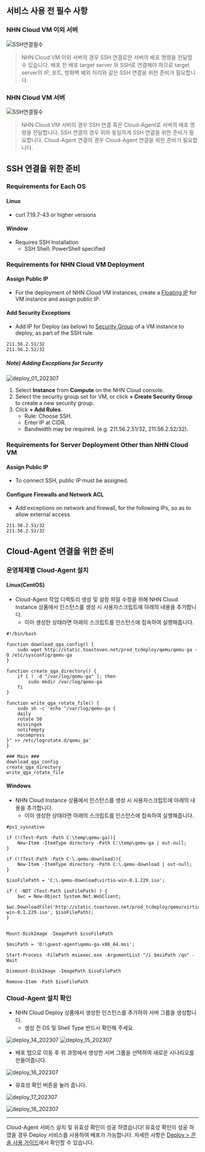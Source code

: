 ## 서비스 사용 전 필수 사항

### NHN Cloud VM 이외 서버
![SSH연결필수](http://static.toastoven.net/prod_tcdeploy/getstarted/console_ssh_required.png)

> NHN Cloud VM 이외 서버의 경우 SSH 연결로만 서버의 배포 명령을 전달할 수 있습니다.
> 배포 전 배포 target server 와 SSH로 연결해야 하므로
> target server의 IP, 포트, 방화벽 예외 처리와 같은 SSH 연결을 위한 준비가 필요합니다.

### NHN Cloud VM 서버
![SSH연결필수](http://static.toastoven.net/prod_tcdeploy/getstarted/console_ssh_required.png)

> NHN Cloud VM 서버의 경우 SSH 연결 혹은 Cloud-Agent로 서버의 배포 명령을 전달합니다.
> SSH 연결의 경우 위와 동일하게 SSH 연결을 위한 준비가 필요합니다.
> Cloud-Agent 연결의 경우 Cloud-Agent 연결을 위한 준비가 필요합니다.

## SSH 연결을 위한 준비

### Requirements for Each OS
#### Linux
* curl 7.19.7-43 or higher versions

#### Window
* Requires SSH Installation
    * SSH Shell: PowerShell specified

### Requirements for NHN Cloud VM Deployment
#### Assign Public IP
* For the deployment of NHN Cloud VM instances, create a [Floating IP](https://gov-docs.toast.com/zh/Compute/Instance/zh/console-guide/#ip_1) for VM instance and assign public IP.

#### Add Security Exceptions
* Add IP for Deploy (as below) to [Security Group](https://gov-docs.toast.com/zh/Compute/Instance/zh/console-guide/#_13) of a VM instance to deploy, as part of the SSH rule.
```
211.56.2.51/32
211.56.2.52/32
```
##### Note) Adding Exceptions for Security

![deploy_01_202307](https://kr1-api-object-storage.nhncloudservice.com/v1/AUTH_2acdfabf4efe4efc8a04c00b348110c9/cdn_origin/prod_tcdeploy/deploy_01_202307.png)

1. Select **Instance** from **Compute** on the NHN Cloud console.
2. Select the security group set for VM, or click **+ Create Security Group** to create a new security group.
3. Click **+ Add Rules**.
    * Rule: Choose SSH.
    * Enter IP at CIDR.
    * Bandwidth may be required. (e.g. 211.56.2.51/32, 211.56.2.52/32).

### Requirements for Server Deployment Other than NHN Cloud VM
#### Assign Public IP
* To connect SSH, public IP must be assigned.

#### Configure Firewalls and Network ACL
* Add exceptions on network and firewall, for the following IPs, so as to allow external access.
```
211.56.2.51/32
211.56.2.52/32
```

## Cloud-Agent 연결을 위한 준비

### 운영체제별 Cloud-Agent 설치
#### Linux(CentOS)

* Cloud-Agent 작업 디렉토리 생성 및 설정 파일 수정을 위해 NHN Cloud Instance 상품에서 인스턴스를 생성 시 사용자스크립트에 아래의 내용을 추가합니다.
    * 이미 생성한 상태라면 아래의 스크립트를 인스턴스에 접속하여 실행해줍니다.
```
#!/bin/bash

function download_qga_config() {
    sudo wget http://static.toastoven.net/prod_tcdeploy/qemu/qemu-ga -O /etc/sysconfig/qemu-ga
}

function create_qga_directory() {
    if [ ! -d "/var/log/qemu-ga" ]; then
        sudo mkdir /var/log/qemu-ga
    fi
}

function write_qga_rotate_file() {
    sudo sh -c 'echo "/var/log/qemu-ga {
    daily
    rotate 50
    missingok
    notifempty
    nocompress
}" >> /etc/logrotate.d/qemu_ga'
}

### Main ###
download_qga_config
create_qga_directory
write_qga_rotate_file
```

#### Windows
* NHN Cloud Instance 상품에서 인스턴스를 생성 시 사용자스크립트에 아래의 내용을 추가합니다.
    * 이미 생성한 상태라면 아래의 스크립트를 인스턴스에 접속하여 실행해줍니다.
```
#ps1_sysnative

if (!(Test-Path -Path C:\temp\qemu-ga)){
    New-Item -ItemType directory -Path C:\temp\qemu-ga | out-null;
}

if (!(Test-Path -Path C:\.qemu-download)){
    New-Item -ItemType directory -Path C:\.qemu-download | out-null;
}

$isoFilePath = 'C:\.qemu-download\virtio-win-0.1.229.iso';

if ( -NOT (Test-Path isoFilePath) ) {
    $wc = New-Object System.Net.WebClient;
    $wc.DownloadFile('http://static.toastoven.net/prod_tcdeploy/qemu/virtio-win-0.1.229.iso', $isoFilePath);
}


Mount-DiskImage -ImagePath $isoFilePath

$msiPath = 'D:\guest-agent\qemu-ga-x86_64.msi';

Start-Process -FilePath msiexec.exe -ArgumentList "/i $msiPath /qn" -Wait

Dismount-DiskImage -ImagePath $isoFilePath

Remove-Item -Path $isoFilePath
```

### Cloud-Agent 설치 확인
* NHN Cloud Deploy 상품에서 생성한 인스턴스를 추가하여 서버 그룹을 생성합니다.
    * 생성 전 OS 및 Shell Type 반드시 확인해 주세요.

![deploy_14_202307](https://kr1-api-object-storage.nhncloudservice.com/v1/AUTH_2acdfabf4efe4efc8a04c00b348110c9/cdn_origin/prod_tcdeploy/deploy_14_202307.png)
![deploy_15_202307](https://kr1-api-object-storage.nhncloudservice.com/v1/AUTH_2acdfabf4efe4efc8a04c00b348110c9/cdn_origin/prod_tcdeploy/deploy_15_202307.png)


* 배포 탭으로 이동 후 위 과정에서 생성한 서버 그룹을 선택하여 새로운 시나리오를 만들어줍니다.

![deploy_16_202307](https://kr1-api-object-storage.nhncloudservice.com/v1/AUTH_2acdfabf4efe4efc8a04c00b348110c9/cdn_origin/prod_tcdeploy/deploy_16_202307.png)

* 유효성 확인 버튼을 눌러 줍니다.

![deploy_17_202307](https://kr1-api-object-storage.nhncloudservice.com/v1/AUTH_2acdfabf4efe4efc8a04c00b348110c9/cdn_origin/prod_tcdeploy/deploy_17_202307.png)

![deploy_18_202307](https://kr1-api-object-storage.nhncloudservice.com/v1/AUTH_2acdfabf4efe4efc8a04c00b348110c9/cdn_origin/prod_tcdeploy/deploy_18_202307.png)
- - -

Cloud-Agent 서비스 설치 및 유효성 확인이 성공 하였습니다!
유효성 확인이 성공 하였을 경우 Deploy 서비스를 사용하여 배포가 가능합니다. 자세한 사항은 [Deploy > 콘솔 사용 가이드](/Dev%20Tools/Deploy/en/console-guide/)에서 확인할 수 있습니다.